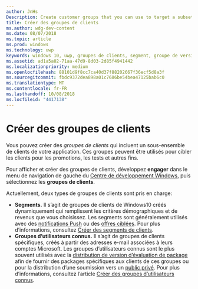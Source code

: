 ```yaml
---
author: JnHs
Description: Create customer groups that you can use to target a subset of your app's customer base for promotions, testing, or other purposes.
title: Créer des groupes de clients
ms.author: wdg-dev-content
ms.date: 08/07/2018
ms.topic: article
ms.prod: windows
ms.technology: uwp
keywords: windows 10, uwp, groupes de clients, segment, groupe de versions d’évaluation, groupe d’utilisateurs connus
ms.assetid: ad1a5a02-71aa-47d9-8d03-2d85f4941442
ms.localizationpriority: medium
ms.openlocfilehash: 88101d9f8cc7ca40d37f88202667f36ecf5d8a3f
ms.sourcegitcommit: fbdc9372dea898a01c7686be54bea47125bab6c0
ms.translationtype: MT
ms.contentlocale: fr-FR
ms.lasthandoff: 10/08/2018
ms.locfileid: "4417138"
---
```

# <a name="create-customer-groups"></a>Créer des groupes de clients

Vous pouvez créer des *groupes de clients* qui incluent un sous-ensemble de clients de votre application. Ces groupes peuvent être utilisés pour cibler les clients pour les promotions, les tests et autres fins.

Pour afficher et créer des groupes de clients, développez **engager** dans le menu de navigation de gauche du [Centre de développement Windows](https://partner.microsoft.com/dashboard), puis sélectionnez les **groupes de clients**.

Actuellement, deux types de groupes de clients sont pris en charge:

- **Segments.** Il s’agit de groupes de clients de Windows10 créés dynamiquement qui remplissent les critères démographiques et de revenus que vous choisissez. Les segments sont généralement utilisés avec des [notifications Push](send-push-notifications-to-your-apps-customers.md) ou des [offres ciblées](use-targeted-offers-to-maximize-engagement-and-conversions.md). Pour plus d’informations, consultez [Créer des segments de clients](create-customer-segments.md).
- **Groupes d’utilisateurs connus.** Il s’agit de groupes de clients spécifiques, créés à partir des adresses e-mail associées à leurs comptes Microsoft. Les groupes d’utilisateurs connus sont le plus souvent utilisés avec la [distribution de version d’évaluation de package](package-flights.md) afin de fournir des packages spécifiques aux clients de ces groupes ou pour la distribution d’une soumission vers un [public privé](choose-visibility-options.md#audience). Pour plus d’informations, consultez l’article [Créer des groupes d’utilisateurs connus](create-known-user-groups.md).
